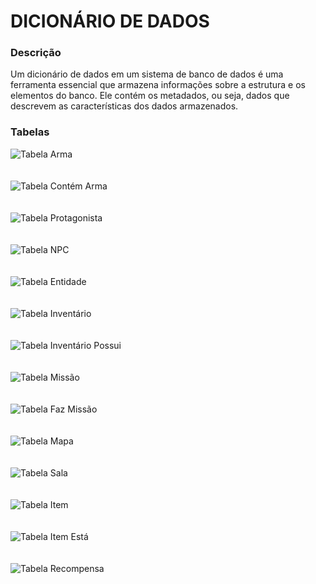 # DICIONÁRIO DE DADOS
### Descrição
Um dicionário de dados em um sistema de banco de dados é uma ferramenta essencial que armazena informações sobre a estrutura e os elementos do banco. Ele contém os metadados, ou seja, dados que descrevem as características dos dados armazenados.
</br>
### Tabelas

![Tabela Arma](../assets/tabela_arma.png)
</br>
</br>
</br>
![Tabela Contém Arma](../assets/tabela_contem_arma.png)
</br>
</br>
</br>
![Tabela Protagonista](../assets/tabela_protagonista.png)
</br>
</br>
</br>
![Tabela NPC](../assets/tabela_npc.png)
</br>
</br>
</br>
![Tabela Entidade](../assets/tabela_entidade.png)
</br>
</br>
</br>
![Tabela Inventário](../assets/tabela_inventario.png)
</br>
</br>
</br>
![Tabela Inventário Possui](../assets/tabela_inventario_possui.png)
</br>
</br>
</br>
![Tabela Missão](../assets/tabela_missao.png)
</br>
</br>
</br>
![Tabela Faz Missão](../assets/tabela_faz_missao.png)
</br>
</br>
</br>
![Tabela Mapa](../assets/tabela_mapa.png)
</br>
</br>
</br>
![Tabela Sala](../assets/tabela_sala.png)
</br>
</br>
</br>
![Tabela Item](../assets/tabela_item.png)
</br>
</br>
</br>
![Tabela Item Está](../assets/tabela_item_esta.png)
</br>
</br>
</br>
![Tabela Recompensa](../assets/tabela_recompensa.png)



